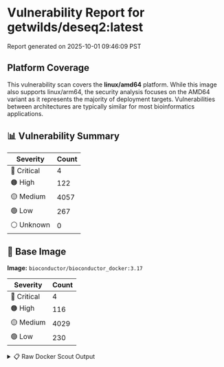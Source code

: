 # Vulnerability Report for getwilds/deseq2:latest

Report generated on 2025-10-01 09:46:09 PST

## Platform Coverage

This vulnerability scan covers the **linux/amd64** platform. While this image also supports linux/arm64, the security analysis focuses on the AMD64 variant as it represents the majority of deployment targets. Vulnerabilities between architectures are typically similar for most bioinformatics applications.

## 📊 Vulnerability Summary

| Severity | Count |
|----------|-------|
| 🔴 Critical | 4 |
| 🟠 High | 122 |
| 🟡 Medium | 4057 |
| 🟢 Low | 267 |
| ⚪ Unknown | 0 |

## 🐳 Base Image

**Image:** `bioconductor/bioconductor_docker:3.17`

| Severity | Count |
|----------|-------|
| 🔴 Critical | 4 |
| 🟠 High | 116 |
| 🟡 Medium | 4029 |
| 🟢 Low | 230 |

<details>
<summary>📋 Raw Docker Scout Output</summary>

```text
Target     │  getwilds/deseq2:latest         │    4C   122H   4057M   267L   
    digest   │  b4d329722412                           │                               
  Base image │  bioconductor/bioconductor_docker:3.17  │    4C   116H   4029M   230L   

What's next:
    View vulnerabilities → docker scout cves getwilds/deseq2:latest
    Include policy results in your quickview by supplying an organization → docker scout quickview getwilds/deseq2:latest --org <organization>
```
</details>
